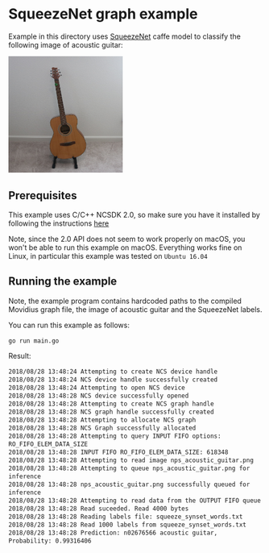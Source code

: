 # SqueezeNet graph example

Example in this directory uses [SqueezeNet](https://arxiv.org/abs/1602.07360) caffe model to classify the following image of acoustic guitar:

<img src="./nps_acoustic_guitar.png" alt="acoustic guitar" width="227">


## Prerequisites

This example uses C/C++ NCSDK 2.0, so make sure you have it installed by following the instructions [here](https://movidius.github.io/ncsdk/install.html)

Note, since the 2.0 API does not seem to work properly on macOS, you won't be able to run this example on macOS. Everything works fine on Linux, in particular this example was tested on `Ubuntu 16.04`

## Running the example

Note, the example program contains hardcoded paths to the compiled Movidius graph file, the image of acoustic guitar and the SqueezeNet labels.

You can run this example as follows:

```console
go run main.go
```

Result:

```console
2018/08/28 13:48:24 Attempting to create NCS device handle
2018/08/28 13:48:24 NCS device handle successfully created
2018/08/28 13:48:24 Attempting to open NCS device
2018/08/28 13:48:28 NCS device successfully opened
2018/08/28 13:48:28 Attempting to create NCS graph handle
2018/08/28 13:48:28 NCS graph handle successfully created
2018/08/28 13:48:28 Attempting to allocate NCS graph
2018/08/28 13:48:28 NCS Graph successfully allocated
2018/08/28 13:48:28 Attempting to query INPUT FIFO options: RO_FIFO_ELEM_DATA_SIZE
2018/08/28 13:48:28 INPUT FIFO RO_FIFO_ELEM_DATA_SIZE: 618348
2018/08/28 13:48:28 Attempting to read image nps_acoustic_guitar.png
2018/08/28 13:48:28 Attempting to queue nps_acoustic_guitar.png for inference
2018/08/28 13:48:28 nps_acoustic_guitar.png successfully queued for inference
2018/08/28 13:48:28 Attempting to read data from the OUTPUT FIFO queue
2018/08/28 13:48:28 Read suceeded. Read 4000 bytes
2018/08/28 13:48:28 Reading labels file: squeeze_synset_words.txt
2018/08/28 13:48:28 Read 1000 labels from squeeze_synset_words.txt
2018/08/28 13:48:28 Prediction: n02676566 acoustic guitar, Probability: 0.99316406
```
